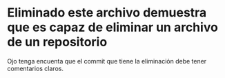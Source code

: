 # Eliminado este archivo demuestra que es capaz de eliminar un archivo de un repositorio

Ojo tenga encuenta que el commit que tiene la eliminación debe tener comentarios claros. 